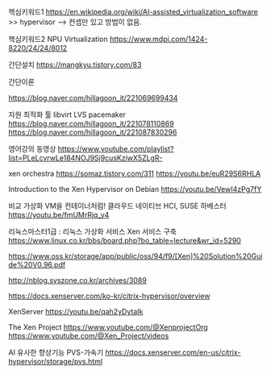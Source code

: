 
핵심키워드1
https://en.wikipedia.org/wiki/AI-assisted_virtualization_software >> hypervisor
 --> 컨셉만 있고 방법이 없음.

핵심키워드2
NPU Virtualization
https://www.mdpi.com/1424-8220/24/24/8012



간단설치
https://mangkyu.tistory.com/83

간단이론

https://blog.naver.com/hillagoon_it/221069699434

자원 최적화 툴 libvirt  LVS pacemaker 
https://blog.naver.com/hillagoon_it/221078110869
https://blog.naver.com/hillagoon_it/221087830296

영어강의 동영상
https://www.youtube.com/playlist?list=PLeLcvrwLe184NOJ9Sj9cusKziwX5ZLgR-



xen orchestra
https://somaz.tistory.com/311
https://youtu.be/euR29S6RHLA

Introduction to the Xen Hypervisor on Debian
https://youtu.be/VewI4zPg7fY

비교 가상화 VM을 컨테이너처럼! 클라우드 네이티브 HCI, SUSE 하베스터
https://youtu.be/fmUMrRjq_v4



리눅스마스터1급 : 리눅스 가상화 서비스 Xen 서비스 구축
https://www.linux.co.kr/bbs/board.php?bo_table=lecture&wr_id=5290

https://www.oss.kr/storage/app/public/oss/94/f9/[Xen]%20Solution%20Guide%20V0.96.pdf


http://nblog.syszone.co.kr/archives/3089

https://docs.xenserver.com/ko-kr/citrix-hypervisor/overview


XenServer
https://youtu.be/qah2yDytaIk

The Xen Project
https://www.youtube.com/@XenprojectOrg
https://www.youtube.com/@Xen_Project/videos


AI 유사한 향상기능
PVS-가속기
https://docs.xenserver.com/en-us/citrix-hypervisor/storage/pvs.html


